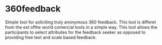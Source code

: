# 360feedback
Simple tool for soliciting truly anonymous 360 feedback. This tool is differet from the est ofthe world comercial tools in a simple way. This tool allows the participants to select attributes for the feedback seeker as opposed to providing free text and scale based feedback.
